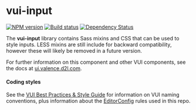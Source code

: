 # vui-input
[![NPM version][npm-image]][npm-url]
[![Build status][ci-image]][ci-url]
[![Dependency Status][dependencies-image]][dependencies-url]

The **vui-input**  library contains Sass mixins and CSS that can be used to style inputs. LESS mixins are still include for backward compatibility, however these will likely be removed in a future version.

For further information on this component and other VUI components, see the docs at [ui.valence.d2l.com](http://ui.valence.d2l.com/).

#### Coding styles
See the [VUI Best Practices & Style Guide](https://github.com/Brightspace/valence-ui-docs/wiki/Best-Practices-&-Style-Guide) for information on VUI naming conventions, plus information about the [EditorConfig](http://editorconfig.org) rules used in this repo.

[npm-url]: https://npmjs.org/package/vui-input
[npm-image]: https://img.shields.io/npm/v/vui-input.svg
[ci-url]: https://travis-ci.org/Brightspace/valence-ui-input
[ci-image]: https://img.shields.io/travis-ci/Brightspace/valence-ui-input.svg
[dependencies-url]: https://david-dm.org/brightspace/valence-ui-input
[dependencies-image]: https://img.shields.io/david/Brightspace/valence-ui-input.svg
